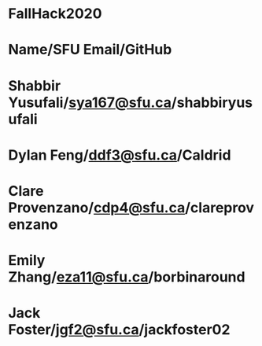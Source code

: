 # FallHack2020
# Name/SFU Email/GitHub
# Shabbir Yusufali/sya167@sfu.ca/shabbiryusufali
# Dylan Feng/ddf3@sfu.ca/Caldrid
# Clare Provenzano/cdp4@sfu.ca/clareprovenzano
# Emily Zhang/eza11@sfu.ca/borbinaround
# Jack Foster/jgf2@sfu.ca/jackfoster02
